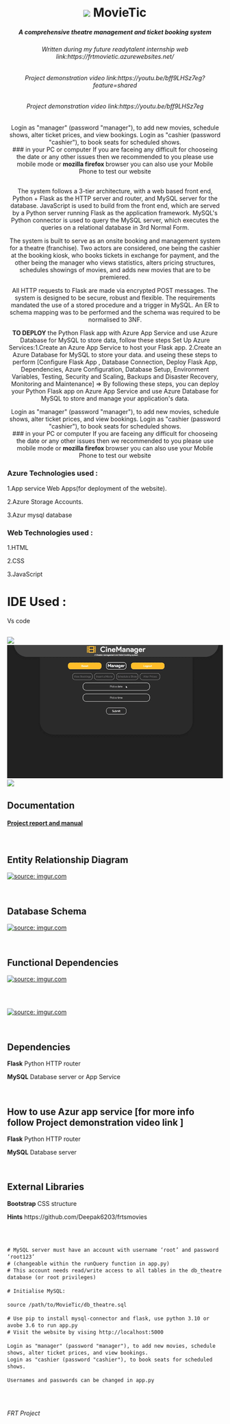 <h1 align="center">
  <img src="https://github.com/encharm/Font-Awesome-SVG-PNG/blob/master/black/png/32/film.png"/>
  MovieTic
</h1>

<h5 align="center">A comprehensive theatre management and ticket booking system</h5>
<h6 align="center">Written during my future readytalent internship web link:https://frtmovietic.azurewebsites.net/ </h6>
<h6 align="center">Project demonstration video  link:https://youtu.be/bff9LHSz7eg?feature=shared </h6>
<h6 align="center">Project demonstration video  link:https://youtu.be/bff9LHSz7eg </h6>


<p align="center">
Login as "manager" (password "manager"), to add new movies, schedule shows, alter ticket prices, and view bookings.
Login as "cashier (password "cashier"), to book seats for scheduled shows.   <br/>
### in your PC or computer If you are faceing any difficult  for chooseing the date or any other issues  then we recommended to you please use  mobile mode or  <b> mozilla firefox </b> browser 
you can also use your Mobile Phone to test our website 
</p>



## 

<p align="center">
The system follows a 3-tier architecture, with a web based front end, Python + Flask as the HTTP server and router, and MySQL server for the database. JavaScript is used to build from the front end, which are served by a Python server running Flask as the application framework. MySQL's Python connector is used to query the MySQL server, which executes the queries on a relational database in 3rd Normal Form.
</p>
<p align="center">
The system is built to serve as an onsite booking and management system for a theatre (franchise). Two actors are considered, one being the cashier at the booking kiosk, who books tickets in exchange for payment, and the other being the manager who views statistics, alters pricing structures, schedules showings of movies, and adds new movies that are to be premiered.
</p>
<p align="center">
All HTTP requests to Flask are made via encrypted POST messages. The system is designed to be secure, robust and flexible. The requirements mandated the use of a stored procedure and a trigger in MySQL. An ER to schema mapping was to be performed and the schema was required to be normalised to 3NF.
</p>
<p align="center">
<b>TO DEPLOY</b> the Python Flask app with Azure App Service and use Azure Database for MySQL to store data, follow these steps Set Up Azure Services:1.Create an Azure App Service to host your Flask app. 2.Create an Azure Database for MySQL to store your data. and useing these steps to perform [Configure Flask App , Database Connection, Deploy Flask App, Dependencies, Azure Configuration, Database Setup, Environment Variables, Testing, Security and Scaling, Backups and Disaster Recovery, Monitoring and Maintenance]   => By following these steps, you can deploy your Python Flask app on Azure App Service and use Azure Database for MySQL to store and manage your application's data.
</p>
<p align="center">
Login as "manager" (password "manager"), to add new movies, schedule shows, alter ticket prices, and view bookings.
Login as "cashier (password "cashier"), to book seats for scheduled shows.   <br/>
### in your PC or computer If you are faceing any difficult  for chooseing the date or any other issues  then we recommended to you please use  mobile mode or  <b> mozilla firefox </b> browser 
you can also use your Mobile Phone to test our website 
</p>

### Azure Technologies used :

1.App service  Web Apps(for deployment of the website).

2.Azure Storage Accounts.

3.Azur mysql database

### Web Technologies used :

1.HTML

2.CSS

3.JavaScript

# IDE Used :

Vs code



## 

<img src="/art/1.gif?raw=true"/>
<img src="/art/2.gif?raw=true"/>
<img src="/art/3.gif?raw=true"/>

## Documentation

 ####  [Project report and manual](https://docs.google.com/document/d/1FM910xSRuvSdctJPRQz1x_DkcXHST_NvCTRobD6exUI/edit?usp=sharing)

<br />

## Entity Relationship Diagram
 <a href="https://imgur.com/FqtbNFe"><img src="https://i.imgur.com/FqtbNFe.png" title="source: imgur.com" /></a>
 
<br />

## Database Schema
 <a href="https://imgur.com/Ldlxg5Y"><img src="https://i.imgur.com/Ldlxg5Y.png" title="source: imgur.com" /></a>
 
<br />

## Functional Dependencies
 <a href="https://imgur.com/DtWk0Va"><img src="https://i.imgur.com/DtWk0Va.png" title="source: imgur.com" /></a>
 
<br />

##

<a href="https://imgur.com/E76mfpY"><img src="https://i.imgur.com/E76mfpY.png" title="source: imgur.com" /></a>

<br />

## Dependencies
 <p> <strong>Flask</strong> Python HTTP router</p>
 <p> <strong>MySQL</strong> Database server or App Service</p>
 
 <br />

 ## How to use Azur app service  [for more info follow Project demonstration video  link ]
 <p> <strong>Flask</strong> Python HTTP router</p>
 <p> <strong>MySQL</strong> Database server</p>
 
 <br />


 

## External Libraries
 <p> <strong>Bootstrap</strong> CSS structure</p>
 <p> <strong>Hints</strong> https://github.com/Deepak6203/frtsmovies</p>
 <br />

## 

```
# MySQL server must have an account with username ‘root’ and password ‘root123’ 
# (changeable within the runQuery function in app.py)
# This account needs read/write access to all tables in the db_theatre database (or root privileges)

# Initialise MySQL:

source /path/to/MovieTic/db_theatre.sql

# Use pip to install mysql-connector and flask, use python 3.10 or avobe 3.6 to run app.py 
# Visit the website by vising http://localhost:5000 

Login as "manager" (password "manager"), to add new movies, schedule shows, alter ticket prices, and view bookings.
Login as "cashier (password "cashier"), to book seats for scheduled shows.

Usernames and passwords can be changed in app.py

```
<br />

##
*FRT Project*
